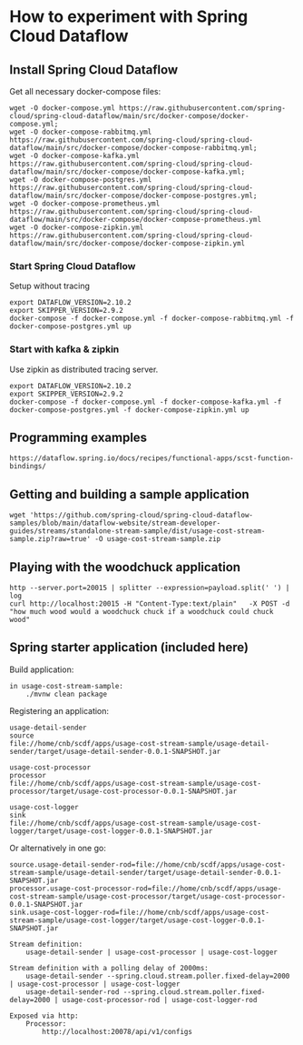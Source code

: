 # How to experiment with Spring Cloud Dataflow

## Install Spring Cloud Dataflow

Get all necessary docker-compose files:

    wget -O docker-compose.yml https://raw.githubusercontent.com/spring-cloud/spring-cloud-dataflow/main/src/docker-compose/docker-compose.yml;
    wget -O docker-compose-rabbitmq.yml https://raw.githubusercontent.com/spring-cloud/spring-cloud-dataflow/main/src/docker-compose/docker-compose-rabbitmq.yml;
    wget -O docker-compose-kafka.yml https://raw.githubusercontent.com/spring-cloud/spring-cloud-dataflow/main/src/docker-compose/docker-compose-kafka.yml;
    wget -O docker-compose-postgres.yml https://raw.githubusercontent.com/spring-cloud/spring-cloud-dataflow/main/src/docker-compose/docker-compose-postgres.yml;
    wget -O docker-compose-prometheus.yml https://raw.githubusercontent.com/spring-cloud/spring-cloud-dataflow/main/src/docker-compose/docker-compose-prometheus.yml
    wget -O docker-compose-zipkin.yml https://raw.githubusercontent.com/spring-cloud/spring-cloud-dataflow/main/src/docker-compose/docker-compose-zipkin.yml


### Start Spring Cloud Dataflow

Setup without tracing

```
export DATAFLOW_VERSION=2.10.2
export SKIPPER_VERSION=2.9.2
docker-compose -f docker-compose.yml -f docker-compose-rabbitmq.yml -f docker-compose-postgres.yml up
```

### Start with kafka & zipkin

Use zipkin as distributed tracing server.

```
export DATAFLOW_VERSION=2.10.2
export SKIPPER_VERSION=2.9.2
docker-compose -f docker-compose.yml -f docker-compose-kafka.yml -f docker-compose-postgres.yml -f docker-compose-zipkin.yml up
```


## Programming examples

    https://dataflow.spring.io/docs/recipes/functional-apps/scst-function-bindings/


## Getting and building a sample application

    wget 'https://github.com/spring-cloud/spring-cloud-dataflow-samples/blob/main/dataflow-website/stream-developer-guides/streams/standalone-stream-sample/dist/usage-cost-stream-sample.zip?raw=true' -O usage-cost-stream-sample.zip


## Playing with the woodchuck application

    http --server.port=20015 | splitter --expression=payload.split(' ') | log
    curl http://localhost:20015 -H "Content-Type:text/plain"   -X POST -d "how much wood would a woodchuck chuck if a woodchuck could chuck wood"


## Spring starter application (included here)

Build application:

    in usage-cost-stream-sample:
        ./mvnw clean package

Registering an application:

    usage-detail-sender
    source
    file://home/cnb/scdf/apps/usage-cost-stream-sample/usage-detail-sender/target/usage-detail-sender-0.0.1-SNAPSHOT.jar
    
    usage-cost-processor
    processor
    file://home/cnb/scdf/apps/usage-cost-stream-sample/usage-cost-processor/target/usage-cost-processor-0.0.1-SNAPSHOT.jar

    usage-cost-logger
    sink
    file://home/cnb/scdf/apps/usage-cost-stream-sample/usage-cost-logger/target/usage-cost-logger-0.0.1-SNAPSHOT.jar


Or alternatively in one go:
```
source.usage-detail-sender-rod=file://home/cnb/scdf/apps/usage-cost-stream-sample/usage-detail-sender/target/usage-detail-sender-0.0.1-SNAPSHOT.jar
processor.usage-cost-processor-rod=file://home/cnb/scdf/apps/usage-cost-stream-sample/usage-cost-processor/target/usage-cost-processor-0.0.1-SNAPSHOT.jar
sink.usage-cost-logger-rod=file://home/cnb/scdf/apps/usage-cost-stream-sample/usage-cost-logger/target/usage-cost-logger-0.0.1-SNAPSHOT.jar
```

    Stream definition:
        usage-detail-sender | usage-cost-processor | usage-cost-logger
    
    Stream definition with a polling delay of 2000ms:
        usage-detail-sender --spring.cloud.stream.poller.fixed-delay=2000 | usage-cost-processor | usage-cost-logger
        usage-detail-sender-rod --spring.cloud.stream.poller.fixed-delay=2000 | usage-cost-processor-rod | usage-cost-logger-rod

    Exposed via http:
        Processor:
            http://localhost:20078/api/v1/configs
    